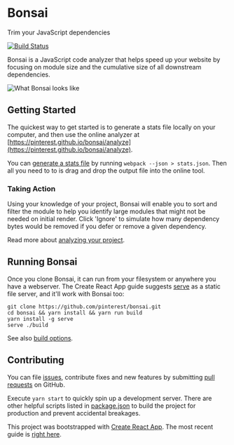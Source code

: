 # Bonsai

Trim your JavaScript dependencies

[![Build Status](https://travis-ci.org/pinterest/bonsai.svg?branch=master)](https://travis-ci.org/pinterest/bonsai)

Bonsai is a JavaScript code analyzer that helps speed up your website by focusing on module size and the cumulative size of all downstream dependencies.

![What Bonsai looks like](bonsai-interface.png)

## Getting Started

The quickest way to get started is to generate a stats file locally on your computer, and then use the online analyzer at [https://pinterest.github.io/bonsai/analyze](https://pinterest.github.io/bonsai/analyze).

You can [generate a stats file](stats-files.md) by running `webpack --json > stats.json`. Then all you need to to is drag and drop the output file into the online tool.

### Taking Action

Using your knowledge of your project, Bonsai will enable you to sort and filter the module to help you identify large modules that might not be needed on initial render. Click 'Ignore' to simulate how many dependency bytes would be removed if you defer or remove a given dependency.

Read more about [analyzing your project](analyzing.md).

## Running Bonsai

Once you clone Bonsai, it can run from your filesystem or anywhere you have a webserver. The Create React App guide suggests [serve](https://github.com/zeit/serve) as a static file server, and it'll work with Bonsai too:

```
git clone https://github.com/pinterest/bonsai.git
cd bonsai && yarn install && yarn run build
yarn install -g serve
serve ./build
```

See also [build options](build-options.md).

## Contributing

You can file [issues](https://github.com/pinterest/bonsai/issues), contribute fixes and new features by submitting [pull requests](https://github.com/pinterest/bonsai/pulls) on GitHub.

Execute `yarn start` to quickly spin up a development server. There are other helpful scripts listed in [package.json](https://github.com/pinterest/bonsai/blob/master/package.json) to build the project for production and prevent accidental breakages.

This project was bootstrapped with [Create React App](https://github.com/facebookincubator/create-react-app). The most recent guide is [right here](https://github.com/facebookincubator/create-react-app/blob/master/packages/react-scripts/template/README.md).
